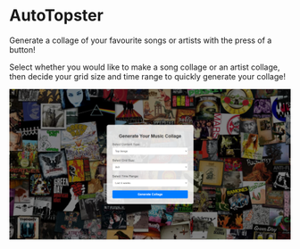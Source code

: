 # AutoTopster
Generate a collage of your favourite songs or artists with the press of a button!

Select whether you would like to make a song collage or an artist collage, then decide your grid size and time range to quickly generate your collage!

![Homepage](https://github.com/minwoohwang99/AutoTopster/blob/main/homepage.png?raw=true)
